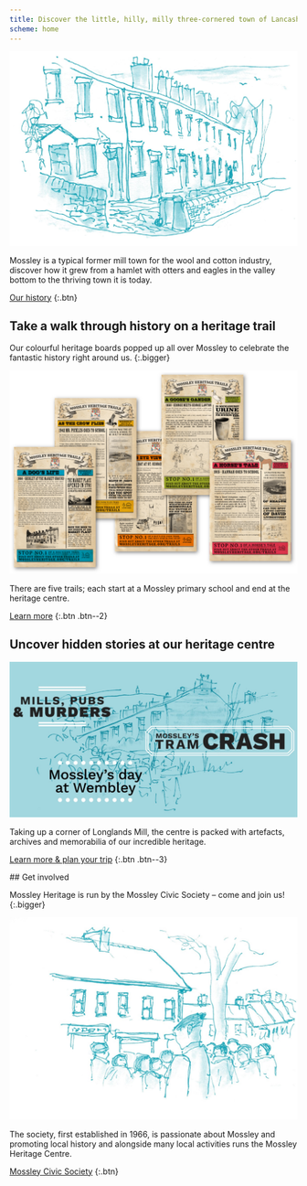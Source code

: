 ```yaml
---
title: Discover the little, hilly, milly three-cornered town of Lancashire, Yorkshire & Cheshire.
scheme: home
---
```

<section class="section section--first" markdown="1">

![An illustration of Mossley](/images/home/MH_Homepage_Top@2x.jpg)

Mossley is a typical former mill town for the wool and cotton industry, discover how it grew from a hamlet with otters and eagles in the valley bottom to the thriving town it is today.

[Our history](/history)
{:.btn}

</section>

<section class="section section--textured" markdown="1">

## Take a walk through history on a heritage trail

Our colourful heritage boards popped up all over Mossley to celebrate the fantastic history right around us.
{:.bigger}

![A montage of the heritage trail signs](/images/home/MH_TrailsPosters_@2x.png)

There are five trails; each start at a Mossley primary school and end at the heritage centre.

[Learn more](/trails)
{:.btn .btn--2}

</section>

<section class="section section--filled" markdown="1">

## Uncover hidden stories at our heritage centre

![A montage of some of the things you can find at the heritage centre](/images/home/MH_Homepage_Centre@2x.jpg)

Taking up a corner of Longlands Mill, the centre is packed with artefacts, archives and memorabilia of our incredible heritage.

[Learn more & plan your trip](/visit)
{:.btn .btn--3}

</section>
## Get involved

Mossley Heritage is run by the Mossley Civic Society – come and join us!
{:.bigger}

![An illustration of the heritage centre](/images/home/MH_Homepage_Getinvolved@2x.jpg)

The society, first established in 1966, is passionate about Mossley and promoting local history and alongside many local activities runs the Mossley Heritage Centre.

[Mossley Civic Society](/civic-society)
{:.btn}
